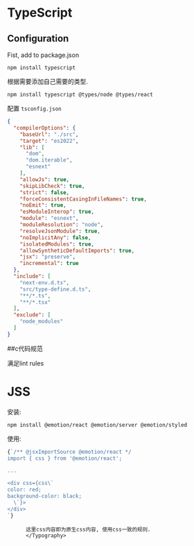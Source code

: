 # TypeScript

## Configuration

Fist, add to package.json

```
npm install typescript
```

根据需要添加自己需要的类型.

```
npm install typescript @types/node @types/react
```

配置 `tsconfig.json`

```json
{
  "compilerOptions": {
    "baseUrl": "./src",
    "target": "es2022",
    "lib": [
      "dom",
      "dom.iterable",
      "esnext"
    ],
    "allowJs": true,
    "skipLibCheck": true,
    "strict": false,
    "forceConsistentCasingInFileNames": true,
    "noEmit": true,
    "esModuleInterop": true,
    "module": "esnext",
    "moduleResolution": "node",
    "resolveJsonModule": true,
    "noImplicitAny": false,
    "isolatedModules": true,
    "allowSyntheticDefaultImports": true,
    "jsx": "preserve",
    "incremental": true
  },
  "include": [
    "next-env.d.ts",
    "src/type-define.d.ts",
    "**/*.ts",
    "**/*.tsx"
  ],
  "exclude": [
    "node_modules"
  ]
}
```

##c代码规范

满足lint rules

# JSS

安装:

```
npm install @emotion/react @emotion/server @emotion/styled
```

使用:

```jsx
{`/** @jsxImportSource @emotion/react */
import { css } from '@emotion/react';

...

<div css={css\`
color: red;
background-color: black;
  \`}>
</div>
`}
```
          这里css内容即为原生css内容, 使用css一致的规则.
          </Typography>